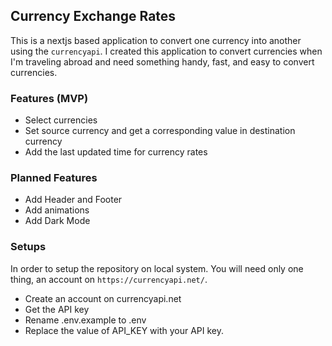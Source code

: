 ## Currency Exchange Rates

This is a nextjs based application to convert one currency into another using the `currencyapi`. I created this application to convert currencies when I'm traveling abroad and need something handy, fast, and easy to convert currencies.

### Features (MVP)

- Select currencies
- Set source currency and get a corresponding value in destination currency
- Add the last updated time for currency rates

### Planned Features

- Add Header and Footer
- Add animations
- Add Dark Mode


### Setups

In order to setup the repository on local system. You will need only one thing, an account on `https://currencyapi.net/`.

- Create an account on currencyapi.net
- Get the API key
- Rename .env.example to .env
- Replace the value of API_KEY with your API key.
